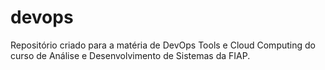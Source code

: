# devops
Repositório criado para a matéria de DevOps Tools e Cloud Computing do curso de Análise e Desenvolvimento de Sistemas da FIAP.
